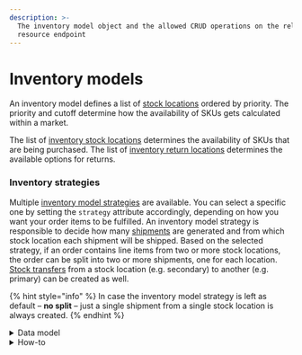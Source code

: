 ```yaml
---
description: >-
  The inventory model object and the allowed CRUD operations on the related
  resource endpoint
---
```


# Inventory models

An inventory model defines a list of [stock locations](../stock\_locations/) ordered by priority. The priority and cutoff determine how the availability of SKUs gets calculated within a market.&#x20;

The list of [inventory stock locations](../inventory\_stock\_locations/) determines the availability of SKUs that are being purchased. The list of [inventory return locations](../inventory\_return\_locations/) determines the available options for returns.

### Inventory strategies

Multiple [inventory model strategies](https://docs.commercelayer.io/developers/v/how-tos/inventory-model-strategies) are available. You can select a specific one by setting the `strategy` attribute accordingly, depending on how you want your order items to be fulfilled. An inventory model strategy is responsible to decide how many [shipments](../shipments/) are generated and from which stock location each shipment will be shipped. Based on the selected strategy, if an order contains line items from two or more stock locations, the order can be split into two or more shipments, one for each location. [Stock transfers](../stock\_transfers/) from a stock location (e.g. secondary) to another (e.g. primary) can be created as well.

{% hint style="info" %}
In case the inventory model strategy is left as default – **no split** – just a single shipment from a single stock location is always created.
{% endhint %}

<details>

<summary>Data model</summary>

Check the related [ER diagram](https://commercelayer.io/docs/data-model/inventory-models) and explore the flowchart that illustrates how the inventory model resource relates to the other API entities.

</details>

<details>

<summary>How-to</summary>

Check the related [guide](https://docs.commercelayer.io/developers/v/how-tos/inventory-model-strategies) to learn more about the available inventory model strategies and how they work.

</details>
